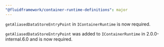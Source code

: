 ```yaml
---
"@fluidframework/container-runtime-definitions": major
---
```


`getAliasedDataStoreEntryPoint` in `IContainerRuntime` is now required.

`getAliasedDataStoreEntryPoint` was added to `IContainerRuntime` in 2.0.0-internal.6.0 and is now required.
